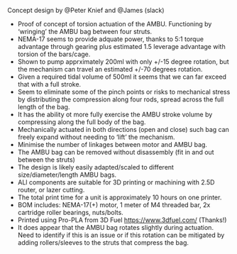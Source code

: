 Concept design by @Peter Knief and @James (slack)

- Proof of concept of torsion actuation of the AMBU. Functioning by ‘wringing’ the AMBU bag between four struts.
 - NEMA-17 seems to provide adquate power, thanks to 5:1 torque advantage through gearing plus estimated 1.5 leverage advantage with torsion of the bars/cage.
 - Shown to pump apprximately 200ml with only +/-15 degree rotation, but the mechanism can travel an estimated +/-70 degrees rotation.
 - Given a required tidal volume of 500ml it seems that we can far exceed that with a full stroke.
 - Seem to eliminate some of the pinch points or risks to mechanical stress by distributing the compression along four rods, spread across the full length of the bag.
 - It has the ability ot more fully exercise the AMBU stroke volume by compressing along the full body of the bag.
 - Mechanically actuated in both directions (open and close) such bag can freely expand without needing to ‘lift’ the mechanism.
 - Minimise the number of linkages between motor and AMBU bag.
 - The AMBU bag can be removed without disassembly (fit in and out between the struts)
 - The design is likely easily adapted/scaled to different size/diameter/length AMBU bags.
 - ALl components are suitable for 3D printing or machining with 2.5D router, or lazer cutting.
 - The total print time for a unit is approximately 10 hours on one printer.
 - BOM includes:  NEMA-17(+) motor, 1 meter of M4 threaded bar, 2x cartridge roller bearings, nuts/bolts.
 - Printed using Pro-PLA from 3D Fuel https://www.3dfuel.com/ (Thanks!)
 - It does appear that the AMBU bag rotates slightly during actuation. Need to identify if this is an issue or if this rotation can be mitigated by adding rollers/sleeves to the struts that compress the bag.